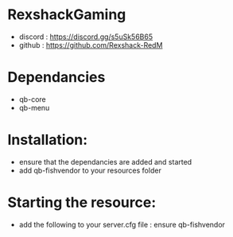 # RexshackGaming
- discord : https://discord.gg/s5uSk56B65
- github : https://github.com/Rexshack-RedM

# Dependancies
- qb-core
- qb-menu

# Installation:
- ensure that the dependancies are added and started
- add qb-fishvendor to your resources folder

# Starting the resource:
- add the following to your server.cfg file : ensure qb-fishvendor

